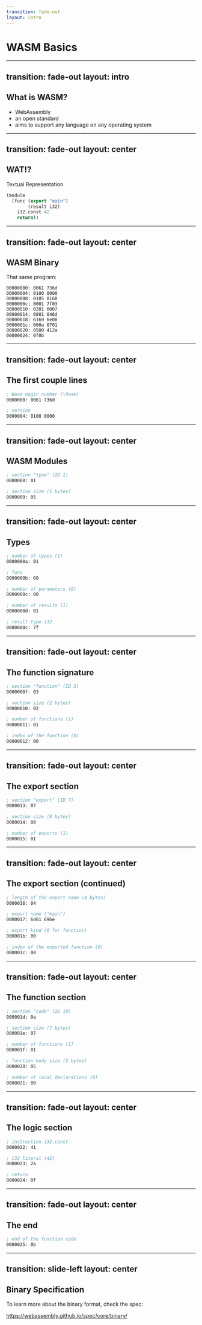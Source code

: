 ```yaml
---
transition: fade-out
layout: intro
---
```


# WASM Basics

---
transition: fade-out
layout: intro
---

## What is WASM?

- WebAssembly
- an open standard
- aims to support any language on any operating system

---
transition: fade-out
layout: center
---

## WAT!?

Textual Representation

```lisp
(module
  (func (export "main")
        (result i32)
    i32.const 42
    return))
```

---
transition: fade-out
layout: center
---

## WASM Binary

That same program:

```
00000000: 0061 736d
00000004: 0100 0000
00000008: 0105 0160
0000000c: 0001 7f03
00000010: 0201 0007
00000014: 0801 046d
00000018: 6169 6e00
0000001c: 000a 0701
00000020: 0500 412a
00000024: 0f0b
```

---
transition: fade-out
layout: center
---

## The first couple lines

```asm
; Wasm magic number (\0asm)
0000000: 0061 736d

; version
0000004: 0100 0000
```

---
transition: fade-out
layout: center
---

## WASM Modules

```asm
; section "type" (ID 1)
0000008: 01

; section size (5 bytes)
0000009: 05
```

<!--
In Wasm, modules are organized into sections (type section, function section, export section, etc.). The first byte of each section represents the section ID (1 for the section “type”) and section size (5 following bytes)
-->

---
transition: fade-out
layout: center
---

## Types

```asm
; number of types (1)
0000000a: 01

; func
0000000b: 60

; number of parameters (0)
0000000c: 00

; number of results (1)
0000000d: 01

; result type i32
0000000c: 7f
```

<!--
The type section contains function signatures. Our example has one function with zero parameters and one return result of type i32 (32-bit integer)
-->

---
transition: fade-out
layout: center
---

## The function signature

```asm
; section "function" (ID 3)
0000000f: 03

; section size (2 bytes)
00000010: 02

; number of functions (1)
00000011: 01

; index of the function (0)
00000012: 00
```

<!--
After five bytes (the section size) a new section begins. In our example, ID 3 stands for a function section. The section stores indexes of the function signature
-->

---
transition: fade-out
layout: center
---

## The export section

```asm
; section "export" (ID 7)
0000013: 07

; section size (8 bytes)
0000014: 08

; number of exports (1)
0000015: 01
```

<!--
Next, the export section (ID 7) follows. The section defines the export name with the index to our function
-->
---
transition: fade-out
layout: center
---

## The export section (continued)

```asm
; length of the export name (4 bytes)
0000016: 04

; export name ("main")
0000017: 6d61 696e

; export kind (0 for function)
000001b: 00

; index of the exported function (0)
000001c: 00
```

<!--
Next, the export section (ID 7) follows. The section defines the export name with the index to our function
-->

---
transition: fade-out
layout: center
---

## The function section

```asm
; section "code" (ID 10)
000001d: 0a

; section size (7 bytes)
000001e: 07

; number of functions (1)
000001f: 01

; function body size (5 bytes)
0000020: 05

; number of local declarations (0)
0000021: 00
```

<!--
The next section is a code section (ID 10) that represents the actual code of the function
-->

---
transition: fade-out
layout: center
---

## The logic section

```asm
; instruction i32.const
0000022: 41

; i32 literal (42)
0000023: 2a

; return
0000024: 0f
```

<!--
In our example, a numeric constant 42 (the answer) is pushed onto the stack and returned as the result
-->

---
transition: fade-out
layout: center
---

## The end

```asm
; end of the function code
0000025: 0b
```

<!--
The very last byte is simply the end of the function code
-->

---
transition: slide-left
layout: center
---

## Binary Specification

To learn more about the binary format, check the spec:

https://webassembly.github.io/spec/core/binary/
